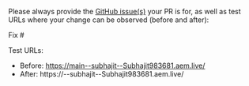 Please always provide the [GitHub issue(s)](../issues) your PR is for, as well as test URLs where your change can be observed (before and after):

Fix #<gh-issue-id>

Test URLs:
- Before: https://main--subhajit--Subhajit983681.aem.live/
- After: https://<branch>--subhajit--Subhajit983681.aem.live/
